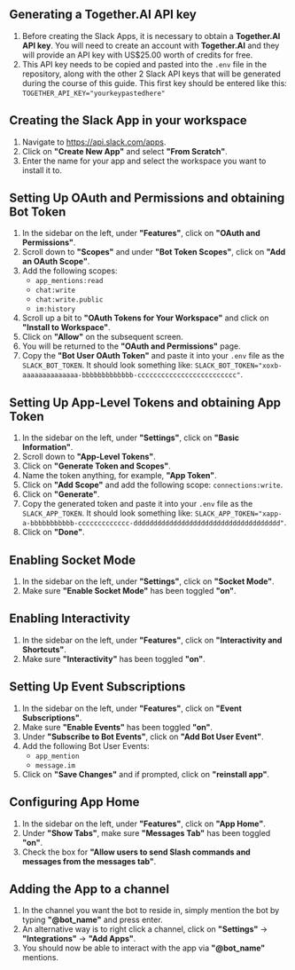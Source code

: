 ## Generating a Together.AI API key

1. Before creating the Slack Apps, it is necessary to obtain a **Together.AI API key**. You will need to create an account with **Together.AI** and they will provide an API key with US$25.00 worth of credits for free.  
2. This API key needs to be copied and pasted into the `.env` file in the repository, along with the other 2 Slack API keys that will be generated during the course of this guide. This first key should be entered like this: `TOGETHER_API_KEY="yourkeypastedhere"`  

## Creating the Slack App in your workspace

1. Navigate to https://api.slack.com/apps.
2. Click on **"Create New App"** and select **"From Scratch"**.
3. Enter the name for your app and select the workspace you want to install it to.

## Setting Up OAuth and Permissions and obtaining Bot Token

1. In the sidebar on the left, under **"Features"**, click on **"OAuth and Permissions"**.
2. Scroll down to **"Scopes"** and under **"Bot Token Scopes"**, click on **"Add an OAuth Scope"**.
3. Add the following scopes:
   - `app_mentions:read`
   - `chat:write`
   - `chat:write.public`
   - `im:history`
4. Scroll up a bit to **"OAuth Tokens for Your Workspace"** and click on **"Install to Workspace"**.
5. Click on **"Allow"** on the subsequent screen.
6. You will be returned to the **"OAuth and Permissions"** page.
7. Copy the **"Bot User OAuth Token"** and paste it into your `.env` file as the `SLACK_BOT_TOKEN`. It should look something like: `SLACK_BOT_TOKEN="xoxb-aaaaaaaaaaaaaa-bbbbbbbbbbbbb-ccccccccccccccccccccccccc"`.

## Setting Up App-Level Tokens and obtaining App Token

1. In the sidebar on the left, under **"Settings"**, click on **"Basic Information"**.
2. Scroll down to **"App-Level Tokens"**.
3. Click on **"Generate Token and Scopes"**.
4. Name the token anything, for example, **"App Token"**.
5. Click on **"Add Scope"** and add the following scope: `connections:write`.
6. Click on **"Generate"**.
7. Copy the generated token and paste it into your `.env` file as the `SLACK_APP_TOKEN`. It should look something like: `SLACK_APP_TOKEN="xapp-a-bbbbbbbbbbb-ccccccccccccc-ddddddddddddddddddddddddddddddddddddd"`.
8. Click on **"Done"**.

## Enabling Socket Mode

1. In the sidebar on the left, under **"Settings"**, click on **"Socket Mode"**.
2. Make sure **"Enable Socket Mode"** has been toggled **"on"**.

## Enabling Interactivity

1. In the sidebar on the left, under **"Features"**, click on **"Interactivity and Shortcuts"**.
2. Make sure **"Interactivity"** has been toggled **"on"**.

## Setting Up Event Subscriptions

1. In the sidebar on the left, under **"Features"**, click on **"Event Subscriptions"**.
2. Make sure **"Enable Events"** has been toggled **"on"**.
3. Under **"Subscribe to Bot Events"**, click on **"Add Bot User Event"**.
4. Add the following Bot User Events:
   - `app_mention`
   - `message.im`
5. Click on **"Save Changes"** and if prompted, click on **"reinstall app"**.

## Configuring App Home

1. In the sidebar on the left, under **"Features"**, click on **"App Home"**.
2. Under **"Show Tabs"**, make sure **"Messages Tab"** has been toggled **"on"**.
3. Check the box for **"Allow users to send Slash commands and messages from the messages tab"**.

## Adding the App to a channel

1. In the channel you want the bot to reside in, simply mention the bot by typing **"@bot_name"** and press enter.
2. An alternative way is to right click a channel, click on **"Settings"** -> **"Integrations"** -> **"Add Apps"**.
3. You should now be able to interact with the app via **"@bot_name"** mentions.
